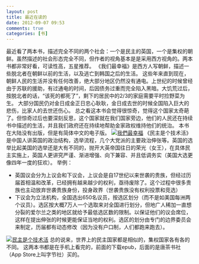```yaml
---
layout: post
title: 最近在读的
date: 2012-09-07 09:53
comments: true
categories: [书]
---
```

最近看了两本书，描述完全不同的两个社会：一个是民主的英国，一个是集权的朝鲜。虽然描述的社会形态完全不同，但作者的视角基本是是采用西方视角的。两本书都非常好看，可读性高，五星推荐。
《我们最幸福》是西方人写朝鲜，描述一些脱北者在朝鲜以前的生活，以及逃亡到韩国之后的生活。
这些年来直到现在，朝鲜人民的生活并没有任何改善，绝大部分地区仍然没有通电。上世纪的时候曾经由于苏联的援助，有过通电的时间，后因债务过重而完全陷入黑暗。大饥荒过后，按脱北者的话，“该死的都死了”，剩下的居民中的2/3的家庭需要平时捡野菜为生。
大部分国民仍对金日成金正日忠心耿耿，金日成去世的时候全国陷入巨大的悲伤，比家人的去世还伤心。
总之看这本书会觉得很惊奇，觉得这个国家太奇葩了。但惊奇过后也要深刻反思，这个国家就在我们国家旁边，他们的人民还在持续书中描述的生活，并且我们政府还在持续地帮助金家政权维持他们的统治。
本书在大陆没有出版，但是有简体中文的电子版。
<a class="nbg" title="我們最幸福" href="http://book.douban.com/subject/6428468/">
<img title="点击看大图" src="http://img1.douban.com/mpic/s6643233.jpg" alt="我們最幸福" /></a>
<a class="nbg" title="我們最幸福" href="http://book.douban.com/subject/6428468/">
</a>《民主是个技术活》是中国人讲英国的政治结构，选举流程，几个大党派的主要政治伸张等。英国的选举比起美国的选举还是大有不同的，抛开大英帝国往日的荣光（女王），在具体民主实施上，英国人更讲究严谨、渐进增强、向下兼容、并且低调务实（美国大选更像四年一度的狂欢）。
举例：
<ul>
	<li>英国议会分为上议会和下议会，上议会是自17世纪以来世袭的贵族，但经过历届首相温和改革，已经拥有越来越少的权利，亟待废除了。这个过程中很多贵族也主动放弃世袭贵族身份，投身政界（世袭贵族没有权利投票和竞选）</li>
	<li>下议会为立法机构，全国选出650名议员，按选区划分（而不是如美国每洲两个议员）。选区按大概7万人一个选取来对全国进行划分，但地广人稀加一直想分裂的爱尔兰之类的地区就给予最低选区数的限制。以保证他们的议会席位，这样在提出伸张的时候更能保证当地的权利。选区的划分由专门的边界委员会来制定，历届都有动态修改（因为没有户口制，人们都跑来跑去）。</li>
</ul>
<a class="nbg" title="民主是个技术活" href="http://book.douban.com/subject/6004680/">
<img title="点击看大图" src="http://img1.douban.com/mpic/s4686472.jpg" alt="民主是个技术活" /></a>
总的说来，世界上的民主国家都是相似的，集权国家各有各的不同。
这两本书都是在手机上看完的，前面的下载epub，后面的是唐茶书社（App Store上叫字节社）买的。
